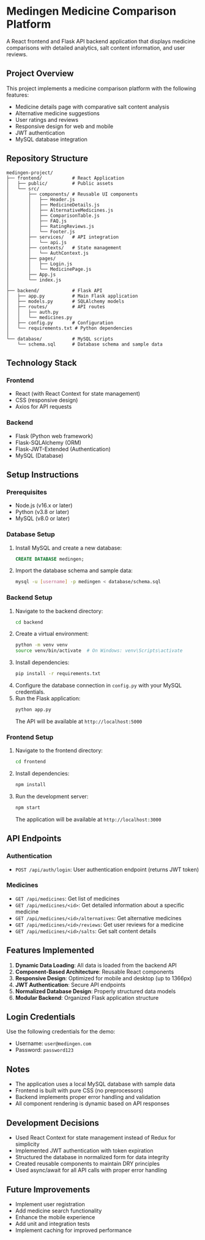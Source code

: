 # Medingen Medicine Comparison Platform

A React frontend and Flask API backend application that displays medicine comparisons with detailed analytics, salt content information, and user reviews.

## Project Overview

This project implements a medicine comparison platform with the following features:
- Medicine details page with comparative salt content analysis
- Alternative medicine suggestions
- User ratings and reviews
- Responsive design for web and mobile
- JWT authentication
- MySQL database integration

## Repository Structure

```
medingen-project/
├── frontend/           # React Application
│   ├── public/         # Public assets
│   └── src/
│       ├── components/ # Reusable UI components
│       │   ├── Header.js
│       │   ├── MedicineDetails.js
│       │   ├── AlternativeMedicines.js
│       │   ├── ComparisonTable.js
│       │   ├── FAQ.js
│       │   ├── RatingReviews.js
│       │   └── Footer.js
│       ├── services/   # API integration
│       │   └── api.js
│       ├── contexts/   # State management
│       │   └── AuthContext.js
│       ├── pages/
│       │   ├── Login.js
│       │   └── MedicinePage.js
│       ├── App.js
│       └── index.js
│
├── backend/            # Flask API
│   ├── app.py          # Main Flask application
│   ├── models.py       # SQLAlchemy models
│   ├── routes/         # API routes
│   │   ├── auth.py
│   │   └── medicines.py
│   ├── config.py       # Configuration
│   └── requirements.txt # Python dependencies
│
└── database/           # MySQL scripts
    └── schema.sql      # Database schema and sample data
```

## Technology Stack

### Frontend
- React (with React Context for state management)
- CSS (responsive design)
- Axios for API requests

### Backend
- Flask (Python web framework)
- Flask-SQLAlchemy (ORM)
- Flask-JWT-Extended (Authentication)
- MySQL (Database)

## Setup Instructions

### Prerequisites
- Node.js (v16.x or later)
- Python (v3.8 or later)
- MySQL (v8.0 or later)

### Database Setup
1. Install MySQL and create a new database:
   ```sql
   CREATE DATABASE medingen;
   ```
2. Import the database schema and sample data:
   ```bash
   mysql -u [username] -p medingen < database/schema.sql
   ```

### Backend Setup
1. Navigate to the backend directory:
   ```bash
   cd backend
   ```
2. Create a virtual environment:
   ```bash
   python -m venv venv
   source venv/bin/activate  # On Windows: venv\Scripts\activate
   ```
3. Install dependencies:
   ```bash
   pip install -r requirements.txt
   ```
4. Configure the database connection in `config.py` with your MySQL credentials.
5. Run the Flask application:
   ```bash
   python app.py
   ```
   The API will be available at `http://localhost:5000`

### Frontend Setup
1. Navigate to the frontend directory:
   ```bash
   cd frontend
   ```
2. Install dependencies:
   ```bash
   npm install
   ```
3. Run the development server:
   ```bash
   npm start
   ```
   The application will be available at `http://localhost:3000`

## API Endpoints

### Authentication
- `POST /api/auth/login`: User authentication endpoint (returns JWT token)

### Medicines
- `GET /api/medicines`: Get list of medicines
- `GET /api/medicines/<id>`: Get detailed information about a specific medicine
- `GET /api/medicines/<id>/alternatives`: Get alternative medicines
- `GET /api/medicines/<id>/reviews`: Get user reviews for a medicine
- `GET /api/medicines/<id>/salts`: Get salt content details

## Features Implemented

1. **Dynamic Data Loading**: All data is loaded from the backend API
2. **Component-Based Architecture**: Reusable React components
3. **Responsive Design**: Optimized for mobile and desktop (up to 1366px)
4. **JWT Authentication**: Secure API endpoints
5. **Normalized Database Design**: Properly structured data models
6. **Modular Backend**: Organized Flask application structure

## Login Credentials

Use the following credentials for the demo:
- Username: `user@medingen.com`
- Password: `password123`

## Notes

- The application uses a local MySQL database with sample data
- Frontend is built with pure CSS (no preprocessors)
- Backend implements proper error handling and validation
- All component rendering is dynamic based on API responses

## Development Decisions

- Used React Context for state management instead of Redux for simplicity
- Implemented JWT authentication with token expiration
- Structured the database in normalized form for data integrity
- Created reusable components to maintain DRY principles
- Used async/await for all API calls with proper error handling

## Future Improvements

- Implement user registration
- Add medicine search functionality
- Enhance the mobile experience
- Add unit and integration tests
- Implement caching for improved performance
